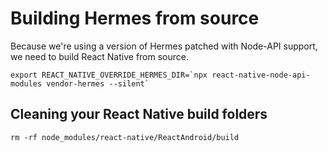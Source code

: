 # Building Hermes from source

Because we're using a version of Hermes patched with Node-API support, we need to build React Native from source.

```
export REACT_NATIVE_OVERRIDE_HERMES_DIR=`npx react-native-node-api-modules vendor-hermes --silent`
```

## Cleaning your React Native build folders

```
rm -rf node_modules/react-native/ReactAndroid/build
```
